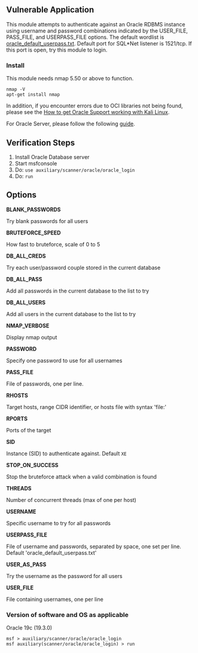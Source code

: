 ## Vulnerable Application
This module attempts to authenticate against an Oracle RDBMS instance using username and password combinations indicated by the USER_FILE, PASS_FILE, and USERPASS_FILE options. The default wordlist is [oracle_default_userpass.txt](https://github.com/rapid7/metasploit-framework/blob/master/data/wordlists/oracle_default_userpass.txt).
Default port for SQL*Net listener is 1521/tcp. If this port is open, try this module to login.

### Install
This module needs nmap 5.50 or above to function.
```
nmap -V
apt-get install nmap
```

In addition, if you encounter errors due to OCI libraries not being found, please see the [How to get Oracle Support working with Kali Linux](https://github.com/rapid7/metasploit-framework/wiki/How-to-get-Oracle-Support-working-with-Kali-Linux).

For Oracle Server, please follow the following [guide](https://tutorialforlinux.com/2019/09/17/how-to-install-oracle-12c-r2-database-on-ubuntu-18-04-bionic-64-bit-easy-guide/).

## Verification Steps

  1. Install Oracle Database server
  2. Start msfconsole
  3. Do: ```use auxiliary/scanner/oracle/oracle_login```
  4. Do: ```run```

## Options
  **BLANK_PASSWORDS**

  Try blank passwords for all users
  
  **BRUTEFORCE_SPEED**
  
  How fast to bruteforce, scale of 0 to 5
  
  **DB_ALL_CREDS**
  
  Try each user/password couple stored in the current database
  
  **DB_ALL_PASS**
  
  Add all passwords in the current database to the list to try
  
  **DB_ALL_USERS**
  
  Add all users in the current database to the list to try
  
  **NMAP_VERBOSE**
  
  Display nmap output
  
  **PASSWORD**
  
  Specify one password to use for all usernames
  
  **PASS_FILE**
  
  File of passwords, one per line.
  
  **RHOSTS**
  
  Target hosts, range CIDR identifier, or hosts file with syntax 'file:<path>'
  
  **RPORTS**
  
  Ports of the target
  
  **SID**
  
  Instance (SID) to authenticate against. Default `XE`
  
  **STOP_ON_SUCCESS**
  
  Stop the bruteforce attack when a valid combination is found
  
  **THREADS**
  
  Number of concurrent threads (max of one per host)
  
  **USERNAME**
  
  Specific username to try for all passwords
  
  **USERPASS_FILE**
  
  File of username and passwords, separated by space, one set per line. Default 'oracle_default_userpass.txt'
  
  **USER_AS_PASS**
  
  Try the username as the password for all users
  
  **USER_FILE**
  
  File containing usernames, one per line

### Version of software and OS as applicable
Oracle 19c (19.3.0)

```
msf > auxiliary/scanner/oracle/oracle_login
msf auxiliary(scanner/oracle/oracle_login) > run
```
